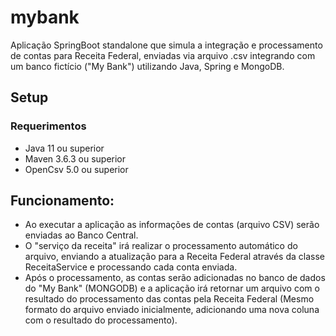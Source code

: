 # mybank
Aplicação SpringBoot standalone que simula a integração e processamento de contas para Receita Federal, enviadas via arquivo .csv integrando com um banco fictício ("My Bank") utilizando Java, Spring e MongoDB.

## Setup
### Requerimentos
* Java 11 ou superior
* Maven 3.6.3 ou superior
* OpenCsv 5.0 ou superior

## Funcionamento:

* Ao executar a aplicação as informações de contas (arquivo CSV) serão enviadas ao Banco Central.
* O "serviço da receita" irá realizar o processamento automático do arquivo, enviando a atualização para a Receita Federal através da classe ReceitaService e processando cada conta enviada.
* Após o processamento, as contas serão adicionadas no banco de dados  do "My Bank" (MONGODB) e a aplicação irá retornar um arquivo com o resultado do processamento das contas pela Receita Federal (Mesmo formato do arquivo enviado inicialmente, adicionando uma nova coluna com o resultado do processamento).
